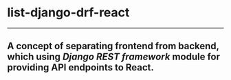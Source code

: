 # list-django-drf-react
----------------------------
## A concept of separating frontend from backend, which using *Django REST framework* module for providing API endpoints to React. 
